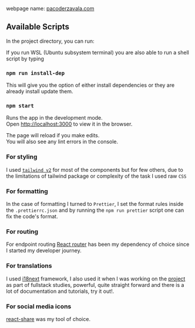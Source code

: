 webpage name: [pacoderzavala.com](https://pacoderzavala.com)

## Available Scripts

In the project directory, you can run:

If you run WSL (Ubuntu subsystem terminal) you are also able to run a shell script by typing
### `npm run install-dep`
This will give you the option of either install dependencies or they are already install update them.

### `npm start`

Runs the app in the development mode.\
Open [http://localhost:3000](http://localhost:3000) to view it in the browser.

The page will reload if you make edits.\
You will also see any lint errors in the console.

### For styling
I used [`tailwind v2`](https://v2.tailwindcss.com/) for most of the components but for few others, due to the limitations of tailwind package or complexity of the task I used raw `CSS`

### For formatting
In the case of formatting I turned to `Prettier`, I set the format rules inside the `.prettierrc.json` and by running the `npm run prettier` script one can fix the code's format.

### For routing
For endpoint routing [React router](https://v5.reactrouter.com/web/guides/quick-start) has been my dependency of choice since I started my developer journey.

### For translations
I used [i18next](https://react.i18next.com/) framework, I also used it when I was working on the [project](https://github.com/PacoZG/janestotalwellness) as part of fullstack studies, powerful, quite straight forward and there is a lot of documentation and tutorials, try it out!.

### For social media icons
[react-share](https://www.npmjs.com/package/react-share) was my tool of choice. 